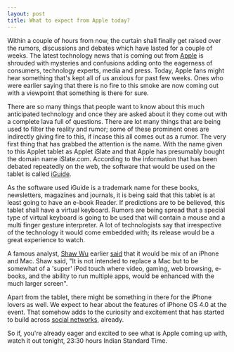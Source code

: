 ```yaml
---
layout: post
title: What to expect from Apple today?
---
```


Within a couple of hours from now, the curtain shall finally get raised over the rumors, discussions and debates which have lasted for a couple of weeks. The latest technology news that is coming out from <a href="http://www.apple.com/">Apple</a> is shrouded with mysteries and confusions adding onto the eagerness of consumers, technology experts, media and press. Today, Apple fans might hear something that's kept all of us anxious for past few weeks. Ones who were earlier saying that there is no fire to this smoke are now coming out with a viewpoint that something is there for sure.

There are so many things that people want to know about this much anticipated technology and once they are asked about it they come out with a complete lava full of questions. There are lot many things that are being used to filter the reality and rumor; some of these prominent ones are indirectly giving fire to this, if incase this all comes out as a rumor. The very first thing that has grabbed the attention is the name. With the name given to this Applet tablet as Applet iSlate and that Apple has presumably bought the domain name iSlate.com. According to the information that has been debated repeatedly on the web, the software that would be used on the tablet is called <a href="http://www.wired.com/gadgetlab/2009/12/iguide-islate/">iGuide</a>.

As the software used iGuide is a trademark name for these books, newsletters, magazines and journals, it is being said that this tablet is at least going to have an e-book Reader. If predictions are to be believed, this tablet shall have a virtual keyboard. Rumors are being spread that a special type of virtual keyboard is going to be used that will contain a mouse and a multi finger gesture interpreter. A lot of technologists say that irrespective of the technology it would come embedded with; its release would be a great experience to watch.

A famous analyst, <a href="http://guides.macrumors.com/Shawp_Wu_%28Analyst%29">Shaw Wu</a> earlier <a href="http://brainstormtech.blogs.fortune.cnn.com/2010/01/19/apple-tablet-may-not-ship-until-june">said</a> that it would be mix of an iPhone and Mac. Shaw said, "It is not intended to replace a Mac but to be somewhat of a 'super' iPod touch where video, gaming, web browsing, e-books, and the ability to run multiple apps, would be enhanced with the much larger screen".

Apart from the tablet, there might be something in there for the iPhone lovers as well. We expect to hear about the features of iPhone OS 4.0 at the event. That somehow adds to the curiosity and excitement that has started to build across <a href="http://search.twitter.com/search?q=apple">social networks</a>, already. 

So if, you're already eager and excited to see what is Apple coming up with, watch it out tonight, 23:30 hours Indian Standard Time.

